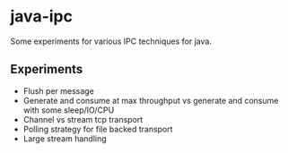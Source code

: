 # java-ipc

Some experiments for various IPC techniques for java.

## Experiments

- Flush per message
- Generate and consume at max throughput vs generate and consume with some sleep/IO/CPU
- Channel vs stream tcp transport
- Polling strategy for file backed transport 
- Large stream handling
